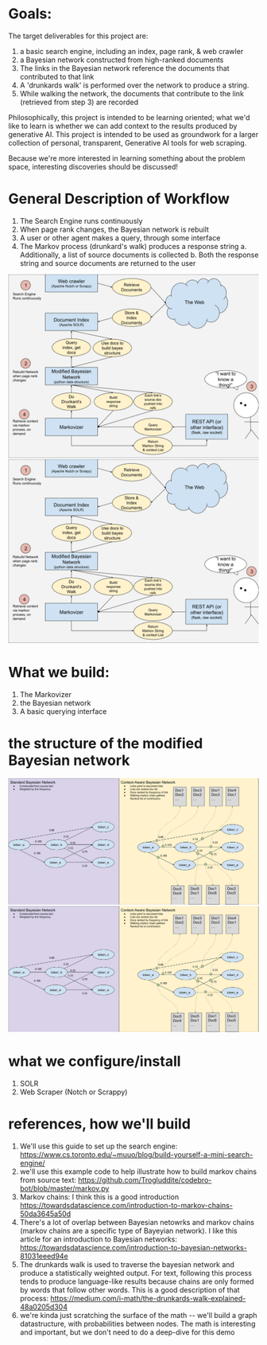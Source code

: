 # Goals:
The target deliverables for this project are:
1. a basic search engine, including an index, page rank, & web crawler
2. a Bayesian network constructed from high-ranked documents
3. The links in the Bayesian network reference the documents that contributed to that link
4. A 'drunkards walk' is performed over the network to produce a string.
5. While walking the network, the documents that contribute to the link (retrieved from step 3) are recorded

Philosophically, this project is intended to be learning oriented; what we'd like to learn is whether we can add context to the results produced by generative AI.
This project is intended to be used as groundwork for a larger collection of personal, transparent,  Generative AI tools for web scraping.


Because we're more interested in learning something about the problem space, interesting discoveries should be discussed!

# General Description of Workflow
1. The Search Engine runs continuously
2. When page rank changes, the Bayesian network is rebuilt
3. A user or other agent makes a query, through some interface
4. The Markov process (drunkard's walk) produces a response string
  a. Additionally, a list of source documents is collected
  b. Both the response string and source documents are returned to the user

![Alt text](./component_storyboard.svg)
<img src="./component_storyboard.svg">

# What we build:
1. The Markovizer
2. the Bayesian network
3. A basic querying interface

# the structure of the modified Bayesian network
![Alt text](./storyboards/baysein_network_with_source_link.svg)
<img src="./storyboards/baysein_network_with_source_link.svg">

# what we configure/install
1. SOLR
2. Web Scraper (Notch or Scrappy)

# references, how we'll build
1. We'll use this guide to set up the search engine:
https://www.cs.toronto.edu/~muuo/blog/build-yourself-a-mini-search-engine/
2. we'll use this example code to help illustrate how to build markov chains from source text:
https://github.com/Trogluddite/codebro-bot/blob/master/markov.py
3. Markov chains: I think this is a good introduction
https://towardsdatascience.com/introduction-to-markov-chains-50da3645a50d 
4. There's a lot of overlap between Bayesian netowrks and markov chains (markov chains are a specific type of Bayeyian network).
I like this article for an introduction to Bayesian networks:
https://towardsdatascience.com/introduction-to-bayesian-networks-81031eeed94e 
5. The drunkards walk is used to traverse the bayesian network and produce a statistically weighted output. For text, following this process tends to produce language-like results because chains are only formed by words that follow other words.
This is a good description of that process: https://medium.com/i-math/the-drunkards-walk-explained-48a0205d304 
6. we're kinda just scratching the surface of the math -- we'll build a graph datastructure, with probabilities between nodes. The math is interesting and important, but we don't need to do a deep-dive for this demo
